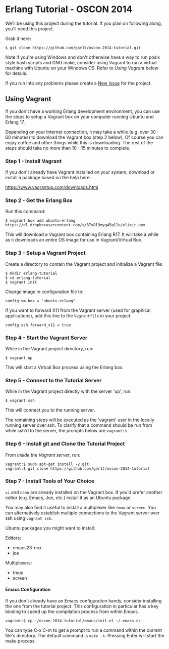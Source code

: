 # Erlang Tutorial - OSCON 2014

We'll be using this project during the tutorial. If you plan on following
along, you'll need this project.

Grab it here:

    $ git clone https://github.com/gar1t/oscon-2014-tutorial.git

Note if you're using Windows and don't otherwise have a way to run posix style
bash scripts and GNU make, consider using Vagrant to run a virtual machine with
Ubuntu on your Windows OS. Refer to *Using Vagrant* below for details.

If you run into any problems please create a
[New Issue](https://github.com/gar1t/oscon-2014-tutorial/issues/new) for the
project.

## Using Vagrant

If you don't have a working Erlang development environment, you can use the
steps to setup a Vagrant box on your computer running Ubuntu and Erlang 17.

Depending on your Internet connection, it may take a while (e.g. over 30 - 60
minutes) to download the Vagrant box (step 2 below). Of course you can enjoy
coffee and other things while this is downloading. The rest of the steps should
take no more than 10 - 15 minutes to complete.

### Step 1 - Install Vagrant

If you don't already have Vagrant installed on your system, download or install
a package based on the help here:

https://www.vagrantup.com/downloads.html

### Step 2 - Get the Erlang Box

Run this command:

    $ vagrant box add ubuntu-erlang https://dl.dropboxusercontent.com/s/37x8l9myg45ql2e/elixir.box

This will download a Vagrant box containing Erlang R17. It will take a while as
it downloads an entire OS image for use in Vagrant/Virtual Box.

### Step 3 - Setup a Vagrant Project

Create a directory to contain the Vagrant project and initialize a Vagrant
file:

    $ mkdir erlang-tutorial
	$ cd erlang-tutorial
	$ vagrant init

Change image in configuration file to:

    config.vm.box = "ubuntu-erlang"

If you want to forward X11 from the Vagrant server (used for graphical
applications), add this line to the `Vagrantfile` in your project:

    config.ssh.forward_x11 = true

### Step 4 - Start the Vagrant Server

While in the Vagrant project directory, run:

    $ vagrant up

This will start a Virtual Box process using the Erlang box.

### Step 5 - Connect to the Tutorial Server

While in the Vagrant project directly with the server 'up', run:

    $ vagrant ssh

This will connect you to the running server.

The remaining steps will be executed as the 'vagrant' user in the locally
running server over ssh. To clarify that a command should be run from while
ssh'd to the server, the prompts below are `vagrant:$`

### Step 6 - Install git and Clone the Tutorial Project

From *inside the Vagrant server*, run:

    vagrant:$ sudo apt-get install -y git
	vagrant:$ git clone https://github.com/gar1t/oscon-2014-tutorial

### Step 7 - Install Tools of Your Choice

`vi` and `nano` are already installed on the Vagrant box. If you'd prefer
another editor (e.g. Emacs, Joe, etc.) install it as an Ubuntu package.

You may also find it useful to install a multiplexer like `tmux` or
`screen`. You can alternatively establish multiple connections to the Vagrant
server over ssh using `vagrant ssh`.

Ubuntu packages you might want to install:

Editors:

- emacs23-nox
- joe

Multiplexers:

- tmux
- screen

#### Emacs Configuration

If you don't already have an Emacs configuration handy, consider installing the
one from the tutorial project. This configuration in particular has a key
binding to speed up the compilation process from within Emacs.

    vagrant:$ cp ~/oscon-2014-tutorial/emacs/init.el ~/.emacs.d/

You can type C-x C-m to get a prompt to run a command within the current file's
directory. The default command is `make -k`. Pressing Enter will start the make
process.
